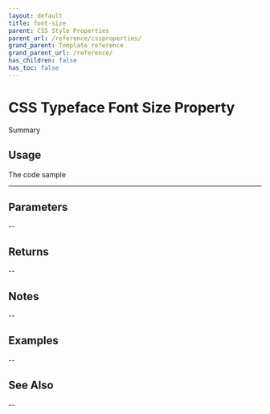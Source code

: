 ```yaml
---
layout: default
title: font-size
parent: CSS Style Properties
parent_url: /reference/cssproperties/
grand_parent: Template reference
grand_parent_url: /reference/
has_children: false
has_toc: false
---
```


# CSS Typeface Font Size Property

Summary

## Usage

 The code sample

---

## Parameters

--

## Returns 

--

## Notes


-- 

## Examples


--


## See Also


--

